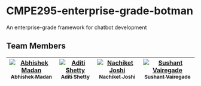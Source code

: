 # CMPE295-enterprise-grade-botman
An enterprise-grade framework for chatbot development

## Team Members

| [![Abhishek Madan](https://avatars.githubusercontent.com/AbhishekMadan?s=100)<br /><sub>Abhishek Madan</sub>](https://github.com/AbhishekMadan)<br /> | [![Aditi Shetty](https://avatars.githubusercontent.com/shettyaditi?s=100)<br /><sub>Aditi Shetty</sub>](https://github.com/shettyaditi)<br />| [![Nachiket Joshi](https://avatars.githubusercontent.com/joshinachiket?s=100)<br /><sub>Nachiket Joshi</sub>](https://github.com/joshinachiket)<br /> | [![Sushant Vairegade](https://avatars.githubusercontent.com/sjsu-sushant?s=100)<br /><sub>Sushant Vairegade</sub>](https://github.com/sjsu-sushant)<br />|
| :---: | :---: | :---: | :---: |
